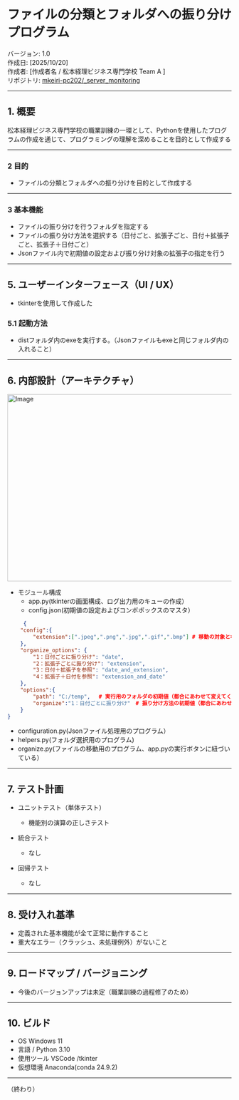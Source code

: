 # ファイルの分類とフォルダへの振り分けプログラム 

バージョン: 1.0  
作成日: [2025/10/20]  
作成者: [作成者名 / 松本経理ビジネス専門学校 Team A ]  
リポジトリ: [mkeiri-pc202/_server_monitoring](https://github.com/mkeiri-pc202/_server_monitoring)

---

## 1. 概要
松本経理ビジネス専門学校の職業訓練の一環として、Pythonを使用したプログラムの作成を通じて、プログラミングの理解を深めることを目的として作成する

---

### 2 目的
- ファイルの分類とフォルダへの振り分けを目的として作成する

---

### 3 基本機能
- ファイルの振り分けを行うフォルダを指定する
- ファイルの振り分け方法を選択する（日付ごと、拡張子ごと、日付＋拡張子ごと、拡張子＋日付ごと）
- Jsonファイル内で初期値の設定および振り分け対象の拡張子の指定を行う

---

## 5. ユーザーインターフェース（UI / UX）
- tkinterを使用して作成した
### 5.1 起動方法
- distフォルダ内のexeを実行する。（Jsonファイルもexeと同じフォルダ内の入れること）
  
---

## 6. 内部設計（アーキテクチャ）
<img width="820" height="420" alt="Image" src="https://github.com/user-attachments/assets/d8160a20-f3f0-4adb-bf6e-e4724341586e" />

- モジュール構成
  - app.py(tkinterの画面構成、ログ出力用のキューの作成）
  - config.json(初期値の設定およびコンボボックスのマスタ）
```json
     {  
    "config":{
        "extension":[".jpeg",".png",".jpg",".gif",".bmp"] # 移動の対象となるファイルの拡張子
    },
    "organize_options": {  
        "1：日付ごとに振り分け": "date",  
        "2：拡張子ごとに振り分け": "extension",  
        "3：日付＋拡張子を参照": "date_and_extension",  
        "4：拡張子＋日付を参照": "extension_and_date"  
    },  
    "options":{  
        "path": "C:/temp",　 # 実行用のフォルダの初期値（都合にあわせて変えてください  
        "organize":"1：日付ごとに振り分け"　# 振り分け方法の初期値（都合にあわせて変えてください  
    }  
}  
```  

    
  - configuration.py(Jsonファイル処理用のプログラム）
  - helpers.py(フォルダ選択用のプログラム)
  - organize.py(ファイルの移動用のプログラム、app.pyの実行ボタンに紐づいている）

---

## 7. テスト計画
- ユニットテスト（単体テスト）
  - 機能別の演算の正しさテスト
  　
 
- 統合テスト
  - なし
    
- 回帰テスト
  - なし

---

## 8. 受け入れ基準
- 定義された基本機能が全て正常に動作すること
- 重大なエラー（クラッシュ、未処理例外）がないこと

---

## 9. ロードマップ / バージョニング
- 今後のバージョンアップは未定（職業訓練の過程修了のため）
---

## 10. ビルド
- OS	Windows 11
- 言語 / Python 3.10
- 使用ツール	VSCode /tkinter
- 仮想環境	Anaconda(conda 24.9.2)

---

（終わり）
